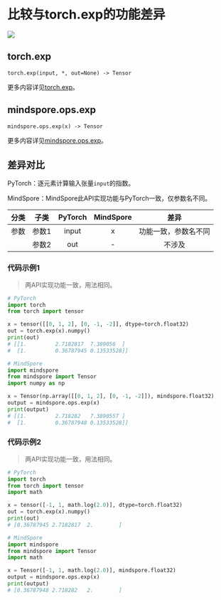 # 比较与torch.exp的功能差异

<a href="https://gitee.com/mindspore/docs/blob/master/docs/mindspore/source_zh_cn/note/api_mapping/pytorch_diff/exp.md" target="_blank"><img src="https://mindspore-website.obs.cn-north-4.myhuaweicloud.com/website-images/master/resource/_static/logo_source.png"></a>

## torch.exp

```text
torch.exp(input, *, out=None) -> Tensor
```

更多内容详见[torch.exp](https://pytorch.org/docs/1.8.1/generated/torch.exp.html)。

## mindspore.ops.exp

```text
mindspore.ops.exp(x) -> Tensor
```

更多内容详见[mindspore.ops.exp](https://www.mindspore.cn/docs/zh-CN/master/api_python/ops/mindspore.ops.exp.html)。

## 差异对比

PyTorch：逐元素计算输入张量`input`的指数。

MindSpore：MindSpore此API实现功能与PyTorch一致，仅参数名不同。

| 分类 | 子类 | PyTorch | MindSpore | 差异 |
| :-: | :-: | :-: | :-: |:-:|
|参数 | 参数1 | input | x | 功能一致，参数名不同 |
| | 参数2 | out | - |不涉及 |

### 代码示例1

> 两API实现功能一致，用法相同。

```python
# PyTorch
import torch
from torch import tensor

x = tensor([[0, 1, 2], [0, -1, -2]], dtype=torch.float32)
out = torch.exp(x).numpy()
print(out)
# [[1.         2.7182817  7.389056  ]
#  [1.         0.36787945 0.13533528]]

# MindSpore
import mindspore
from mindspore import Tensor
import numpy as np

x = Tensor(np.array([[0, 1, 2], [0, -1, -2]]), mindspore.float32)
output = mindspore.ops.exp(x)
print(output)
# [[1.         2.718282   7.3890557 ]
#  [1.         0.36787948 0.13533528]]
```

### 代码示例2

> 两API实现功能一致，用法相同。

```python
# PyTorch
import torch
from torch import tensor
import math

x = tensor([-1, 1, math.log(2.0)], dtype=torch.float32)
out = torch.exp(x).numpy()
print(out)
# [0.36787945 2.7182817  2.        ]

# MindSpore
import mindspore
from mindspore import Tensor
import math

x = Tensor([-1, 1, math.log(2.0)], mindspore.float32)
output = mindspore.ops.exp(x)
print(output)
# [0.36787948 2.718282   2.        ]
```
